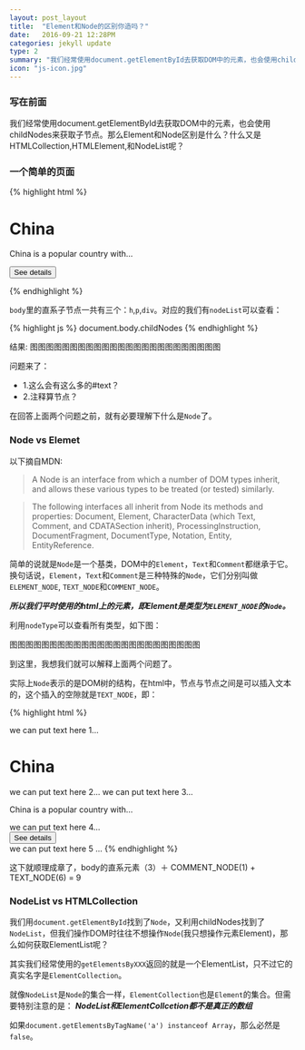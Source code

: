 ```yaml
---
layout: post_layout
title:  "Element和Node的区别你造吗？"
date:   2016-09-21 12:28PM
categories: jekyll update
type: 2
summary: "我们经常使用document.getElementById去获取DOM中的元素，也会使用childNodes来获取子节点。那么Element和Node区别是什么？什么又是HTMLCollection,HTMLElement,和NodeList呢？"
icon: "js-icon.jpg"
---
```


### 写在前面

我们经常使用document.getElementById去获取DOM中的元素，也会使用childNodes来获取子节点。那么Element和Node区别是什么？什么又是HTMLCollection,HTMLElement,和NodeList呢？

### 一个简单的页面

{% highlight html %}
<html>
  <body>
    <h1>China</h1>
    <!-- My comment ...  -->
    <p>China is a popular country with...</p>
    <div>
      <button>See details</button>
    </div>
  </body>
</html>

{% endhighlight %}

`body`里的直系子节点一共有三个：`h`,`p`,`div`。对应的我们有`nodeList`可以查看：

{% highlight js %}
document.body.childNodes
{% endhighlight %}

结果:
图图图图图图图图图图图图图图图图图图图图图图图图

问题来了：

- 1.这么会有这么多的#text？
- 2.注释算节点？

在回答上面两个问题之前，就有必要理解下什么是`Node`了。

### Node vs Elemet

以下摘自MDN:

>A Node is an interface from which a number of DOM types inherit, and allows these various types to be treated (or tested) similarly.

>The following interfaces all inherit from Node its methods and properties: Document, Element, CharacterData (which Text, Comment, and CDATASection inherit), ProcessingInstruction, DocumentFragment, DocumentType, Notation, Entity, EntityReference.

简单的说就是`Node`是一个基类，DOM中的`Element`，`Text`和`Comment`都继承于它。
换句话说，`Element`，`Text`和`Comment`是三种特殊的`Node`，它们分别叫做`ELEMENT_NODE`,
`TEXT_NODE`和`COMMENT_NODE`。

***所以我们平时使用的html上的元素，即Element是类型为`ELEMENT_NODE`的`Node`。***

利用`nodeType`可以查看所有类型，如下图：

图图图图图图图图图图图图图图图图图图图图图图图图

到这里，我想我们就可以解释上面两个问题了。

实际上`Node`表示的是DOM树的结构，在html中，节点与节点之间是可以插入文本的，这个插入的空隙就是`TEXT_NODE`，即：

{% highlight html %}
<body>
    we can put text here 1...
    <h1>China</h1>
    we can put text here 2...
    <!-- My comment ...  -->
    we can put text here 3...
    <p>China is a popular country with...</p>
    we can put text here 4...
    <div>
      <button>See details</button>
    </div>
    we can put text here 5 ...
</body>
{% endhighlight %}


这下就顺理成章了，body的直系元素（3）＋ COMMENT_NODE(1) + TEXT_NODE(6) = 9

### NodeList vs HTMLCollection

我们用`document.getElementById`找到了`Node`，又利用childNodes找到了`NodeList`，但我们操作DOM时往往不想操作`Node`(我只想操作元素Element)，那么如何获取ElementList呢？

其实我们经常使用的`getElementsByXXX`返回的就是一个ElementList，只不过它的真实名字是`ElementCollection`。

就像`NodeList`是`Node`的集合一样，`ElementCollection`也是`Element`的集合。但需要特别注意的是：
***NodeList和ElementCollcetion都不是真正的数组***

如果`document.getElementsByTagName('a') instanceof Array`，那么必然是`false`。
